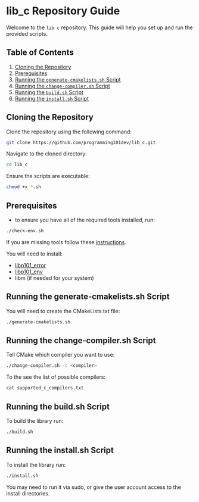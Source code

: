 # lib_c Repository Guide

Welcome to the `lib c` repository. This guide will help you set up and run the provided scripts.

## **Table of Contents**

1. [Cloning the Repository](#cloning-the-repository)
2. [Prerequisites](#Prerequisites)
3. [Running the `generate-cmakelists.sh` Script](#running-the-generate-cmakelistssh-script)
4. [Running the `change-compiler.sh` Script](#running-the-change-compilersh-script)
5. [Running the `build.sh` Script](#running-the-buildsh-script)
6. [Running the `install.sh` Script](#running-the-installsh-script)

## **Cloning the Repository**

Clone the repository using the following command:

```bash
git clone https://github.com/programming101dev/lib_c.git
```

Navigate to the cloned directory:

```bash
cd lib_c
```

Ensure the scripts are executable:

```bash
chmod +x *.sh
```

## **Prerequisites**

- to ensure you have all of the required tools installed, run:
```bash
./check-env.sh
```

If you are missing tools follow these [instructions](https://docs.google.com/document/d/1ZPqlPD1mie5iwJ2XAcNGz7WeA86dTLerFXs9sAuwCco/edit?usp=drive_link).

You will need to install:
- [libp101_error](https://github.com/programming101dev/lib_error)
- [libp101_env](https://github.com/programming101dev/lib_env)
- libm (if needed for your system)

## **Running the generate-cmakelists.sh Script**

You will need to create the CMakeLists.txt file:

```bash
./generate-cmakelists.sh
```

## **Running the change-compiler.sh Script**

Tell CMake which compiler you want to use:

```bash
./change-compiler.sh -c <compiler>
```

To the see the list of possible compilers:

```bash
cat supported_c_compilers.txt
```

## **Running the build.sh Script**

To build the library run:

```bash
./build.sh
```

## **Running the install.sh Script**

To install the library run:

```bash
./install.sh
```

You may need to run it via sudo, or give the user account access to the install directories.
